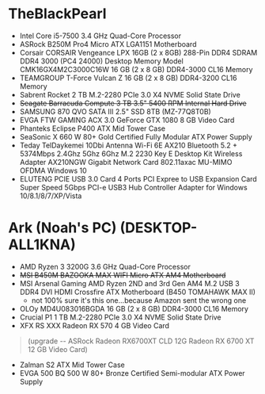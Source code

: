 
# TheBlackPearl
* Intel Core i5-7500 3.4 GHz Quad-Core Processor
* ASRock B250M Pro4 Micro ATX LGA1151 Motherboard
* Corsair CORSAIR Vengeance LPX 16GB (2 x 8GB) 288-Pin DDR4 SDRAM DDR4 3000 (PC4 24000) Desktop Memory Model CMK16GX4M2C3000C16W 16 GB (2 x 8 GB) DDR4-3000 CL16 Memory
* TEAMGROUP T-Force Vulcan Z 16 GB (2 x 8 GB) DDR4-3200 CL16 Memory
* Sabrent Rocket 2 TB M.2-2280 PCIe 3.0 X4 NVME Solid State Drive
* ~~Seagate Barracuda Compute 3 TB 3.5" 5400 RPM Internal Hard Drive~~
* SAMSUNG 870 QVO SATA III 2.5" SSD 8TB (MZ-77Q8T0B)
* EVGA FTW GAMING ACX 3.0 GeForce GTX 1080 8 GB Video Card
* Phanteks Eclipse P400 ATX Mid Tower Case
* SeaSonic X 660 W 80+ Gold Certified Fully Modular ATX Power Supply
* Teday TelDaykemei 10Dbi Antenna Wi-Fi 6E AX210 Bluetooth 5.2 + 5374Mbps 2.4Ghz 5Ghz 6Ghz M.2 2230 Key E Desktop Kit Wireless Adapter AX210NGW Gigabit Network Card 802.11axac MU-MIMO OFDMA Windows 10
* ELUTENG PCIE USB 3.0 Card 4 Ports PCI Expree to USB Expansion Card Super Speed 5Gbps PCI-e USB3 Hub Controller Adapter for Windows 10/8.1/8/7/XP/Vista

# Ark (Noah's PC) (DESKTOP-ALL1KNA)
* AMD Ryzen 3 3200G 3.6 GHz Quad-Core Processor
* ~~MSI B450M BAZOOKA MAX WIFI Micro ATX AM4 Motherboard~~
* MSI Arsenal Gaming AMD Ryzen 2ND and 3rd Gen AM4 M.2 USB 3 DDR4 DVI HDMI Crossfire ATX Motherboard (B450 TOMAHAWK MAX II)
  * not 100% sure it's this one...because Amazon sent the wrong one 
* OLOy MD4U083016BGDA 16 GB (2 x 8 GB) DDR4-3000 CL16 Memory
* Crucial P1 1 TB M.2-2280 PCIe 3.0 X4 NVME Solid State Drive
* XFX RS XXX Radeon RX 570 4 GB Video Card
> (upgrade -- ASRock Radeon RX6700XT CLD 12G Radeon RX 6700 XT 12 GB Video Card)
* Zalman S2 ATX Mid Tower Case
* EVGA 500 BQ 500 W 80+ Bronze Certified Semi-modular ATX Power Supply